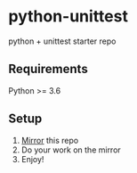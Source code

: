 # python-unittest

python + unittest starter repo

## Requirements

Python >= 3.6

## Setup

1. [Mirror](https://help.github.com/en/articles/duplicating-a-repository) this repo
3. Do your work on the mirror
4. Enjoy!

